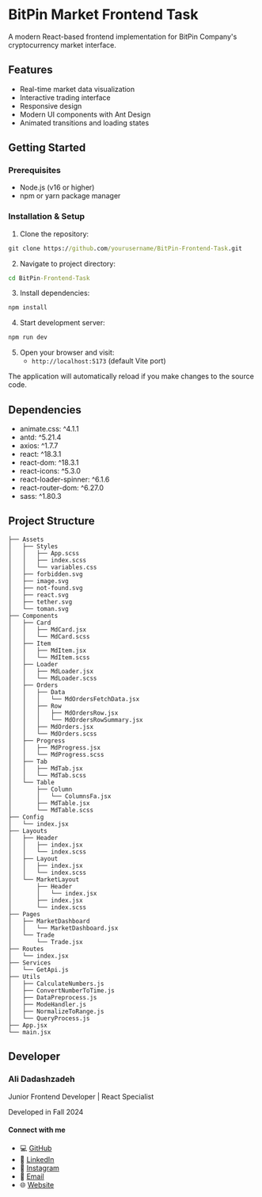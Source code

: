 # BitPin Market Frontend Task

A modern React-based frontend implementation for BitPin Company's cryptocurrency market interface.

## Features

- Real-time market data visualization
- Interactive trading interface
- Responsive design
- Modern UI components with Ant Design
- Animated transitions and loading states

## Getting Started

### Prerequisites

- Node.js (v16 or higher)
- npm or yarn package manager

### Installation & Setup

1. Clone the repository:

```cmd
git clone https://github.com/yourusername/BitPin-Frontend-Task.git
```

2. Navigate to project directory:

```cmd
cd BitPin-Frontend-Task
```

3. Install dependencies:

```cmd
npm install
```

4. Start development server:

```cmd
npm run dev
```

5. Open your browser and visit:
   - `http://localhost:5173` (default Vite port)

The application will automatically reload if you make changes to the source code.

## Dependencies

- animate.css: ^4.1.1
- antd: ^5.21.4
- axios: ^1.7.7
- react: ^18.3.1
- react-dom: ^18.3.1
- react-icons: ^5.3.0
- react-loader-spinner: ^6.1.6
- react-router-dom: ^6.27.0
- sass: ^1.80.3

## Project Structure

```
├── Assets
│   ├── Styles
│   │   ├── App.scss
│   │   ├── index.scss
│   │   └── variables.css
│   ├── forbidden.svg
│   ├── image.svg
│   ├── not-found.svg
│   ├── react.svg
│   ├── tether.svg
│   └── toman.svg
├── Components
│   ├── Card
│   │   ├── MdCard.jsx
│   │   └── MdCard.scss
│   ├── Item
│   │   ├── MdItem.jsx
│   │   └── MdItem.scss
│   ├── Loader
│   │   ├── MdLoader.jsx
│   │   └── MdLoader.scss
│   ├── Orders
│   │   ├── Data
│   │   │   └── MdOrdersFetchData.jsx
│   │   ├── Row
│   │   │   ├── MdOrdersRow.jsx
│   │   │   └── MdOrdersRowSummary.jsx
│   │   ├── MdOrders.jsx
│   │   └── MdOrders.scss
│   ├── Progress
│   │   ├── MdProgress.jsx
│   │   └── MdProgress.scss
│   ├── Tab
│   │   ├── MdTab.jsx
│   │   └── MdTab.scss
│   └── Table
│       ├── Column
│       │   └── ColumnsFa.jsx
│       ├── MdTable.jsx
│       └── MdTable.scss
├── Config
│   └── index.jsx
├── Layouts
│   ├── Header
│   │   ├── index.jsx
│   │   └── index.scss
│   ├── Layout
│   │   ├── index.jsx
│   │   └── index.scss
│   └── MarketLayout
│       ├── Header
│       │   └── index.jsx
│       ├── index.jsx
│       └── index.scss
├── Pages
│   ├── MarketDashboard
│   │   └── MarketDashboard.jsx
│   └── Trade
│       └── Trade.jsx
├── Routes
│   └── index.jsx
├── Services
│   └── GetApi.js
├── Utils
│   ├── CalculateNumbers.js
│   ├── ConvertNumberToTime.js
│   ├── DataPreprocess.js
│   ├── ModeHandler.js
│   ├── NormalizeToRange.js
│   └── QueryProcess.js
├── App.jsx
└── main.jsx
```

## Developer

### Ali Dadashzadeh

Junior Frontend Developer | React Specialist

Developed in Fall 2024

#### Connect with me

- 💻 [GitHub](https://github.com/siddharth-kumar-singh)
- 🔗 [LinkedIn](https://www.linkedin.com/in/dadashzadeh-ali/)
- 📸 [Instagram](https://www.instagram.com/mehrshaad.dz/)
- 📧 [Email](mailto:alidadashzadeh2079@gmail.com)
- 🌐 [Website](http://mehrshaad.github.io/)

